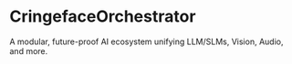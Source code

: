 # CringefaceOrchestrator
A modular, future-proof AI ecosystem unifying LLM/SLMs, Vision, Audio, and more.
